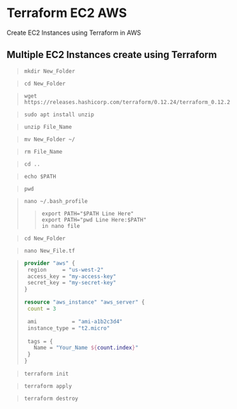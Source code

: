 # Terraform EC2 AWS
 Create EC2 Instances using Terraform in AWS

 ## Multiple EC2 Instances create using Terraform
 
>```
>mkdir New_Folder
>```

>```
>cd New_Folder
>```

> ```
> wget https://releases.hashicorp.com/terraform/0.12.24/terraform_0.12.24_linux_amd64.zip
> ```

>```
>sudo apt install unzip
>```

>```
>unzip File_Name
>```

>```
> mv New_Folder ~/
>```

>```
>rm File_Name
>```

>```
>cd ..
>```

>```
>echo $PATH
>```

>```
>pwd
>```

>```
>nano ~/.bash_profile
>```
>
>>```
>>export PATH="$PATH Line Here"
>>export PATH="pwd Line Here:$PATH"
>>in nano file
>>```

>```
>cd New_Folder
>```

>```
>nano New_File.tf
>```

> ```terraform
> provider "aws" {
>  region     = "us-west-2"
>  access_key = "my-access-key"
>  secret_key = "my-secret-key"
>}
>
>resource "aws_instance" "aws_server" {
>  count = 3
>
>  ami           = "ami-a1b2c3d4"
>  instance_type = "t2.micro"
>  
>  tags = {
>    Name = "Your_Name ${count.index}"
>  }
>}
> ```

>```
>terraform init
>```

>```
>terraform apply
>```

>```
> terraform destroy
>```